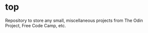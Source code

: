 # top
Repository to store any small, miscellaneous projects from The Odin Project, Free Code Camp, etc.
